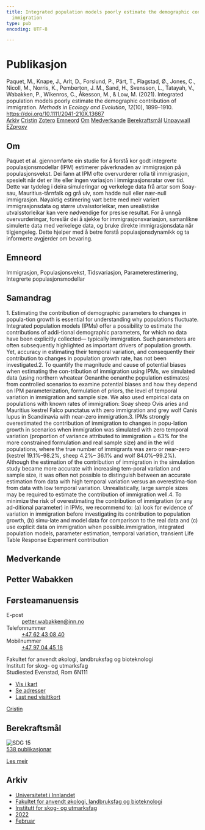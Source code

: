 ```yaml
---
title: Integrated population models poorly estimate the demographic contribution of
  immigration
type: pub
encoding: UTF-8

---
```

<h1>Publikasjon</h1>
<article id="csl-bib-container-TSDQK2G3" class="csl-bib-container">
  <div class="csl-bib-body"> <div class="csl-entry">Paquet, M., Knape, J., Arlt, D., Forslund, P., Pärt, T., Flagstad, Ø., Jones, C., Nicoll, M., Norris, K., Pemberton, J. M., Sand, H., Svensson, L., Tatayah, V., Wabakken, P., Wikenros, C., Åkesson, M., &#38; Low, M. (2021). Integrated population models poorly estimate the demographic contribution of immigration. <i>Methods in Ecology and Evolution</i>, <i>12</i>(10), 1899–1910. <a href="https://doi.org/10.1111/2041-210X.13667">https://doi.org/10.1111/2041-210X.13667</a></div> </div>
  <div class="csl-bib-buttons">
    <a href="#taxonomy-article-TSDQK2G3" alt="archive" class="csl-bib-button">Arkiv</a>
    <a href="https://app.cristin.no/results/show.jsf?id=1999610" alt="Cristin" class="csl-bib-button">Cristin</a>
    <a href="http://zotero.org/groups/5881554/items/TSDQK2G3" alt="Zotero" class="csl-bib-button">Zotero</a>
    <a href="#keywords-article-TSDQK2G3" alt="keywords" class="csl-bib-button">Emneord</a>
    <a href="#about-article-TSDQK2G3" alt="about_pub" class="csl-bib-button">Om</a>
    <a href="#contributors-article-TSDQK2G3" alt="contributors" class="csl-bib-button">Medverkande</a>
    <a href="#sdg-article-TSDQK2G3" alt="sdg" class="csl-bib-button">Berekraftsmål</a>
    <a href="https://doi.org/10.1111/2041-210x.13667" alt="Unpaywall" class="csl-bib-button">Unpaywall</a>
    <a href="https://doi.org/10.1111/2041-210x.13667" alt="EZproxy" class="csl-bib-button">EZproxy</a>
  </div>
  <div id="csl-bib-meta-container-TSDQK2G3"></div>
</article>
<div id="csl-bib-meta-TSDQK2G3" class="csl-bib-meta">
  <article id="about-article-TSDQK2G3" class="about_pub-article">
    <h1>Om</h1>
    Paquet et al. gjennomførte ein studie for å forstå kor godt integrerte populasjonsmodellar (IPM) estimerer påverknaden av immigrasjon på populasjonsvekst. Dei fann at IPM ofte overvurderer rolla til immigrasjon, spesielt når det er lite eller ingen variasjon i immigrasjonsratar over tid. Dette var tydeleg i deira simuleringar og verkelege data frå artar som Soay-sau, Mauritius-tårnfalk og grå ulv, som hadde null eller nær-null immigrasjon. Nøyaktig estimering vart betre med meir variert immigrasjonsdata og større utvalsstorleikar, men urealistiske utvalsstorleikar kan vere nødvendige for presise resultat. For å unngå overvurderingar, foreslår dei å sjekke for immigrasjonsvariasjon, samanlikne simulerte data med verkelege data, og bruke direkte immigrasjonsdata når tilgjengeleg. Dette hjelper med å betre forstå populasjonsdynamikk og ta informerte avgjerder om bevaring.
  </article>
  <article id="keywords-article-TSDQK2G3" class="keywords-article">
    <h1>Emneord</h1>
    Immigrasjon, Populasjonsvekst, Tidsvariasjon, Parameterestimering, Integrerte populasjonsmodellar
  </article>
  <article id="abstract-article-TSDQK2G3" class="abstract-article">
    <h1>Samandrag</h1>
    1.  Estimating the contribution of demographic parameters to changes in popula-tion growth is essential for understanding why populations fluctuate. Integrated population models (IPMs) offer a possibility to estimate the contributions of addi-tional demographic parameters, for which no data have been explicitly collected— typically immigration. Such parameters are often subsequently highlighted as important drivers of population growth. Yet, accuracy in estimating their temporal variation, and consequently their contribution to changes in population growth rate, has not been investigated.2.  To quantify the magnitude and cause of potential biases when estimating the con-tribution of immigration using IPMs, we simulated data (using northern wheatear Oenanthe  oenanthe population estimates) from controlled scenarios to examine potential biases and how they depend on IPM parameterization, formulation of priors, the level of temporal variation in immigration and sample size. We also used empirical data on populations with known rates of immigration: Soay sheep Ovis aries and Mauritius kestrel Falco  punctatus with zero immigration and grey wolf Canis lupus in Scandinavia with near-zero immigration.3.  IPMs strongly overestimated the contribution of immigration to changes in popu-lation growth in scenarios when immigration was simulated with zero temporal variation (proportion of variance attributed to immigration =  63% for the more constrained formulation and real sample size) and in the wild populations, where the true number of immigrants was zero or near-zero (kestrel 19.1%–98.2%, sheep  
4.2%–    36.1% and wolf 84.0%–99.2%). Although the estimation of the contribution of immigration in the simulation study became more accurate with increasing tem-poral variation and sample size, it was often not possible to distinguish between an accurate estimation from data with high temporal variation versus an overestima-tion from data with low temporal variation. Unrealistically, large sample sizes may be required to estimate the contribution of immigration well.4.  To minimize the risk of overestimating the contribution of immigration (or any ad-ditional parameter) in IPMs, we recommend to: (a) look for evidence of variation in immigration before investigating its contribution to population growth, (b) simu-late and model data for comparison to the real data and (c) use explicit data on immigration when possible.immigration, integrated population models, parameter estimation, temporal variation, transient Life Table Response Experiment contribution
  </article>
  <article id="contributors-article-TSDQK2G3" class="contributors-article">
    <h1>Medverkande</h1>
    <div class="personas"> <div class="vrtx-hinn-person-card"> <div class="photo"> <i class="lar la-user-circle missing-person"></i> </div> <div class="info"> <hgroup><h1>Petter Wabakken</h1> <h2>Førsteamanuensis</h2> </hgroup><dl> <dt>E-post</dt> <dd> <a href="mailto:petter.wabakken@inn.no">petter.wabakken@inn.no</a> </dd> <dt>Telefonnummer</dt> <dd><a href="tel:+4762430840"> +47 62 43 08 40 </a></dd> <dt>Mobilnummer</dt> <dd><a href="tel:+4797044518"> +47 97 04 45 18 </a></dd> </dl> <p> Fakultet for anvendt økologi, landbruksfag og bioteknologi<br> Institutt for skog- og utmarksfag<br> Studiested Evenstad, Rom 6N111 </p> <ul class="vrtx-hinn-links"> <li><a href="https://www.google.com/maps?q=61.42516,11.07813">Vis i kart</a></li> <li><a href="https://www.inn.no/finn-en-ansatt/petter-wabakken.html#vrtx-hinn-addresses">Se adresser</a></li> <li><a href="https://www.inn.no/finn-en-ansatt/petter-wabakken.html?vrtx=vcf">Last ned visittkort</a></li> </ul> </div> </div> <a href="https://app.cristin.no/persons/show.jsf?id=328337" alt="Cristin URL" class="personas-cristin">Cristin</a> </div>
  </article>
  <article id="sdg-article-TSDQK2G3" class="sdg-article">
    <h1>Berekraftsmål</h1>
    <div class="sdg-container"><div id="sdg15" class="sdg">
        <img src="{{< params subfolder >}}images/sdg/sdg15_nn.png" class="image" alt="SDG 15">
        <div class="sdg-overlay">
          <a href="{{< params subfolder >}}nn/archive/?sdg=15#archive" class="sdg-publication-count"><span>538</span> publikasjonar</a>
          <p><a href="https://fn.no/om-fn/fns-baerekraftsmaal/livet-paa-land?lang=nno-NO" class="sdg-read-more">Les meir</a></p>
        </div>
      </div></div>
  </article>
  <article id="taxonomy-article-TSDQK2G3" class="taxonomy-article">
    <h1>Arkiv</h1>
    <ul>
      <li><a href="{{< params subfolder >}}nn/archive/?key=3DCRN523">Universitetet i Innlandet</a></li>
      <li><a href="{{< params subfolder >}}nn/archive/?key=T77LXH6D">Fakultet for anvendt økologi, landbruksfag og bioteknologi</a></li>
      <li><a href="{{< params subfolder >}}nn/archive/?key=7TRARPE3">Institutt for skog- og utmarksfag</a></li>
      <li><a href="{{< params subfolder >}}nn/archive/?key=H9K9UC39">2022</a></li>
      <li><a href="{{< params subfolder >}}nn/archive/?key=TSZ2BSDY">Februar</a></li>
    </ul>
  </article>
</div>
